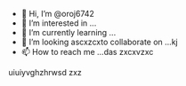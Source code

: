 - 👋 Hi, I’m @oroj6742
- 👀 I’m interested in ...
- 🌱 I’m currently learning ...
- 💞️ I’m looking ascxzcxto collaborate on ...kj
- 📫 How to reach me ...das
zxcxvzxc
<!---
oroj6742/oroj6742 is a ✨ special ✨ repository because its `README.md` (this file) appears on your GitHub profile.
You can click the Preview link to take a look at your changes.
--->
uiuiyvghzhrwsd
zxz
